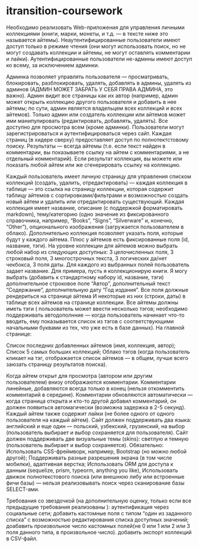# itransition-coursework

Необходимо реализовать Web-приложения для управления личными коллекциями (книги, марки, монеты, и т.д. — в тексте ниже это называется айтемы). 
Неаутентифицированные пользователи имеют доступ только в режиме чтения (они могут использовать поиск, но не могут создавать коллекции и айтемы, не могут оставлять комментарии и лайки).
Аутентифицированные пользователи не-админы имеют доступ ко всему, за исключением админки. 

Админка позволяет управлять пользователя — просматривать, блокировать, разблокировать, удалять, добавлять в админы, удалять из админов (АДМИН МОЖЕТ ЗАБРАТЬ У СЕБЯ ПРАВА АДМИНА, это важно).
Админ видит все страницы как их автор (например, админ может открыть коллекцию другого пользователя и добавить в нее айтемы; по сути, админ является владельцем всех коллекций и всех айтемов).
Только админ или создатель коллекции или айтемов может ими манипулировать (редактировать, добавлять, удалять). Все доступно для просмотра всем (кроме админки).
Пользователи могут зарегистрироваться и аутентифицироваться через сайт.
Каждая страниц (в хидере сверху) предоставляет доступ по полнотектстовому поиску. Результаты — всегда айтемы (т.е. если текст найден в комментарии, вы показываете ссылку на айтем с комментариями, а не отдельный комментарий). Если результат коллекция, вы можете или показать любой айтем или же сгенерировать ссылку на коллекцию.

Каждый пользователь имеет личную страницу для управления списком коллекций (создать, удалить, отредактировать) — каждая коллекция в таблице — это ссылка на страницу коллекции, которая содержит таблицу айтемов с сортировками/фильтрами и возможностью создать новый айтем и удалить или отредактировать существующий.
Каждая коллекция имеет название, описание (с поддержкой форматировать markdown), тему/категорию (одно значение из фиксированного справочника, например, “Books”, “Signs”, “Silverware” и, конечно, “Other”), опционального изображения (загружается пользователем в облако).
Дополнительно коллекция позволяет указать поля, которые будут у каждого айтема. Плюс у айтемов есть фиксированные поля (id, название, тэги). На уровне коллекции для айтемов можно выбрать любой набор из следующих доступных: 3 целочисленных поля, 3 строковый поля, 3 многострочных текста, 3 логических да/нет чекбокса, 3 поля даты. Для каждого из выбранных полей пользователь задает название. 
Для примера, пусть я коллекционирую книги. Я могу выбрать (добавить к стандартному набору id, название, тэги) дополнительное строковое поле “Автор”, дополнительный текст “Содержание”, дополнительную дату “Год издания”. Все поля должные рендериться на странице айтема И некоторые из них (строки, даты) в таблице всех айтемов на странице коллекции.
Все айтемы должны иметь тэги ( пользователь может ввести несколько тэгов; необходимо поддерживать автодополнние — когда пользователь начинает что-то вводить, ему показывается список из тэгов с соответствующими начальными буквами из тех, что уже есть в базе данных).
На главной странице:

Список последних добавленных айтемов (имя, коллекция, автор);
Список 5 самых больших коллекций;
Облако тэгов (когда пользователь кликает на тэг, отображается список айтемов — в общем, лучше всего заюзать страницу результатов поиска).

Когда айтем открыт для просмотра (автором или другим пользователем) внизу отображаются комментарии. Комментарии линейные, добавляются всегда только в конец (нельзя откомментить комментарий в середине). Комментарии обновляются автоматически — когда страница открыта и кто-то другой добавил комментарий, он должен появиться автомагически (возможна задержка в 2-5 секунд).
Каждый айтем также содержит лайки (не более одного от одного пользователя на каждый айтем).
Сайт должен поддерживать два языка: английский и еще один — польский, узбекский, грузинский, на выбор (пользователь выбирает и выбор сохраняется для пользователя). Сайт должен поддерживать две визуальные темы (skins): светлую и темную (пользователь выбирает и выбор сохраняется).
Обязательно:
Использовать CSS-фреймворк, например, Bootstrap (но можно любой другой);
Поддерживать разные разрешения экрана (в том числе мобилки), адаптивная верстка;
Использовать ORM для доступа к данным (sequelize, prism, typeorm, anything you like),
Использовать движок полнотекстового поиска (или внешнюю либу или встроенные фичи базы) — нельзя реализовывать поиск через сканирование базы SELECT-ами.

Требования со звездочкой (на дополнительную оценку, только если все предыдущие требования реализованы ):
аутентификация через социальные сети;
добавить кастомные поля с типом “один из заданного списка” с возможностью редактирования списка доступных значений;
доабавить произвольное число кастомных полей(не 0 или 1 или 2 или 3 поля данного типа, в произвольное число).
добавить экспорт коллекций в CSV-файл.

